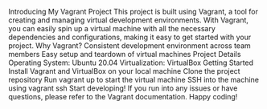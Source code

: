 Introducing My Vagrant Project
This project is built using Vagrant, a tool for creating and managing virtual development environments. With Vagrant, you can easily spin up a virtual machine with all the necessary dependencies and configurations, making it easy to get started with your project.
Why Vagrant?
Consistent development environment across team members
Easy setup and teardown of virtual machines
Project Details
Operating System: Ubuntu 20.04
Virtualization: VirtualBox
Getting Started
Install Vagrant and VirtualBox on your local machine
Clone the project repository
Run vagrant up to start the virtual machine
SSH into the machine using vagrant ssh
Start developing!
If you run into any issues or have questions, please refer to the Vagrant documentation. Happy coding!
